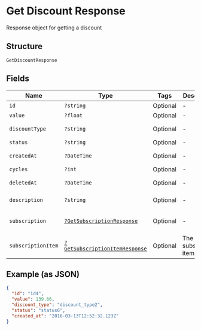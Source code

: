 
# Get Discount Response

Response object for getting a discount

## Structure

`GetDiscountResponse`

## Fields

| Name | Type | Tags | Description | Getter | Setter |
|  --- | --- | --- | --- | --- | --- |
| `id` | `?string` | Optional | - | getId(): ?string | setId(?string id): void |
| `value` | `?float` | Optional | - | getValue(): ?float | setValue(?float value): void |
| `discountType` | `?string` | Optional | - | getDiscountType(): ?string | setDiscountType(?string discountType): void |
| `status` | `?string` | Optional | - | getStatus(): ?string | setStatus(?string status): void |
| `createdAt` | `?DateTime` | Optional | - | getCreatedAt(): ?\DateTime | setCreatedAt(?\DateTime createdAt): void |
| `cycles` | `?int` | Optional | - | getCycles(): ?int | setCycles(?int cycles): void |
| `deletedAt` | `?DateTime` | Optional | - | getDeletedAt(): ?\DateTime | setDeletedAt(?\DateTime deletedAt): void |
| `description` | `?string` | Optional | - | getDescription(): ?string | setDescription(?string description): void |
| `subscription` | [`?GetSubscriptionResponse`](../../doc/models/get-subscription-response.md) | Optional | - | getSubscription(): ?GetSubscriptionResponse | setSubscription(?GetSubscriptionResponse subscription): void |
| `subscriptionItem` | [`?GetSubscriptionItemResponse`](../../doc/models/get-subscription-item-response.md) | Optional | The subscription item | getSubscriptionItem(): ?GetSubscriptionItemResponse | setSubscriptionItem(?GetSubscriptionItemResponse subscriptionItem): void |

## Example (as JSON)

```json
{
  "id": "id4",
  "value": 139.66,
  "discount_type": "discount_type2",
  "status": "status6",
  "created_at": "2016-03-13T12:52:32.123Z"
}
```


